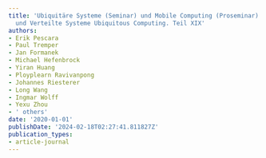 ```yaml
---
title: 'Ubiquitäre Systeme (Seminar) und Mobile Computing (Proseminar) SS 2019: Mobile
  und Verteilte Systeme Ubiquitous Computing. Teil XIX'
authors:
- Erik Pescara
- Paul Tremper
- Jan Formanek
- Michael Hefenbrock
- Yiran Huang
- Ployplearn Ravivanpong
- Johannes Riesterer
- Long Wang
- Ingmar Wolff
- Yexu Zhou
- ' others'
date: '2020-01-01'
publishDate: '2024-02-18T02:27:41.811827Z'
publication_types:
- article-journal
---
```

